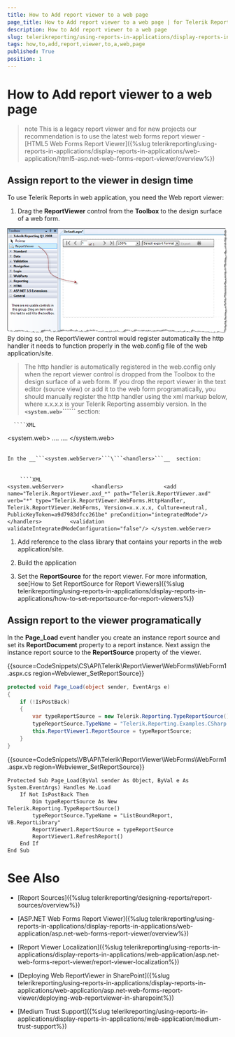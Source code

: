 ```yaml
---
title: How to Add report viewer to a web page
page_title: How to Add report viewer to a web page | for Telerik Reporting Documentation
description: How to Add report viewer to a web page
slug: telerikreporting/using-reports-in-applications/display-reports-in-applications/web-application/asp.net-web-forms-report-viewer/how-to-add-report-viewer-to-a-web-page
tags: how,to,add,report,viewer,to,a,web,page
published: True
position: 1
---
```


# How to Add report viewer to a web page



>note This is a legacy report viewer and for new projects our recommendation is to use the latest web forms report viewer -           [HTML5 Web Forms Report Viewer]({%slug telerikreporting/using-reports-in-applications/display-reports-in-applications/web-application/html5-asp.net-web-forms-report-viewer/overview%})

## Assign report to the viewer in design time

To use Telerik Reports in web application, you need the Web report viewer:

1. Drag the __ReportViewer__  control from the __Toolbox__  to the design surface of a web form.  

  ![](images/WebReportViewer.png)By doing so, the ReportViewer control would register automatically the http handler it needs to function               properly in the web.config file of the web application/site.             

   >The http handler is automatically registered in the web.config only when the report viewer control is dropped from                 the Toolbox to the design surface of a web form. If you drop the report viewer in the text editor (source view) or add it to the web                 form programatically, you should manually register the http handler using the xml markup below, where x.x.x.x is your Telerik Reporting assembly version.
>In the __```<system.web>```\```<httpHandlers>```__  section:             

    
      ````XML
<system.web>
....
    <httpHandlers>
          <add path="Telerik.ReportViewer.axd" verb="*" type="Telerik.ReportViewer.WebForms.HttpHandler, Telerik.ReportViewer.WebForms, Version=x.x.x.x, Culture=neutral, PublicKeyToken=a9d7983dfcc261be"/>
    </httpHandlers>
....
</system.web>
````

In the __```<system.webServer>```\```<handlers>```__  section:               

    
    ````XML
<system.webServer>         <handlers>             <add name="Telerik.ReportViewer.axd_*" path="Telerik.ReportViewer.axd" verb="*" type="Telerik.ReportViewer.WebForms.HttpHandler, Telerik.ReportViewer.WebForms, Version=x.x.x.x, Culture=neutral, PublicKeyToken=a9d7983dfcc261be" preCondition="integratedMode"/>         </handlers>         <validation validateIntegratedModeConfiguration="false"/> </system.webServer>
````

1. Add reference to the class library that contains your reports in the web application/site.

1. Build the application

1. Set the __ReportSource__  for the report viewer. For more information, see[How to Set ReportSource for Report Viewers]({%slug telerikreporting/using-reports-in-applications/display-reports-in-applications/how-to-set-reportsource-for-report-viewers%})

## Assign report to the viewer programatically

In the __Page_Load__  event handler you create an instance report source and set its           __ReportDocument__  property to a report instance. Next assign the instance report source           to the __ReportSource__  property of the viewer.         

{{source=CodeSnippets\CS\API\Telerik\ReportViewer\WebForms\WebForm1.aspx.cs region=Webviewer_SetReportSource}}
````C#
protected void Page_Load(object sender, EventArgs e)
{
    if (!IsPostBack)
    {
        var typeReportSource = new Telerik.Reporting.TypeReportSource();
        typeReportSource.TypeName = "Telerik.Reporting.Examples.CSharp.ListBoundReport, CSharp.ReportLibrary";
        this.ReportViewer1.ReportSource = typeReportSource;
    }
}
````
{{source=CodeSnippets\VB\API\Telerik\ReportViewer\WebForms\WebForm1.aspx.vb region=Webviewer_SetReportSource}}
````VB
Protected Sub Page_Load(ByVal sender As Object, ByVal e As System.EventArgs) Handles Me.Load
    If Not IsPostBack Then
        Dim typeReportSource As New Telerik.Reporting.TypeReportSource()
        typeReportSource.TypeName = "ListBoundReport, VB.ReportLibrary"
        ReportViewer1.ReportSource = typeReportSource
        ReportViewer1.RefreshReport()
    End If
End Sub
````

# See Also

 * [Report Sources]({%slug telerikreporting/designing-reports/report-sources/overview%})[](66CD7D60-7708-42D5-8BB4-506676E8679E)

 * [ASP.NET Web Forms Report Viewer]({%slug telerikreporting/using-reports-in-applications/display-reports-in-applications/web-application/asp.net-web-forms-report-viewer/overview%})

 * [Report Viewer Localization]({%slug telerikreporting/using-reports-in-applications/display-reports-in-applications/web-application/asp.net-web-forms-report-viewer/report-viewer-localization%})

 * [Deploying Web ReportViewer in SharePoint]({%slug telerikreporting/using-reports-in-applications/display-reports-in-applications/web-application/asp.net-web-forms-report-viewer/deploying-web-reportviewer-in-sharepoint%})

 * [Medium Trust Support]({%slug telerikreporting/using-reports-in-applications/display-reports-in-applications/web-application/medium-trust-support%})
